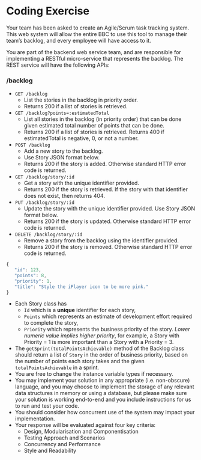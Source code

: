 # Coding Exercise

Your team has been asked to create an Agile/Scrum task tracking system. This web system will allow the entire BBC to use this tool to manage their team’s backlog, and every employee will have access to it. 

You are part of the backend web service team, and are responsible for implementing a RESTful micro-service that represents the backlog. The REST service will have the following APIs:

### /backlog
* ``` GET /backlog ```
  * List the stories in the backlog in priority order.
  * Returns 200 if a list of stories is retrieved.
* ``` GET /backlog?points=:estimatedTotal ```
  * List all stories in the backlog (in priority order) that can be done given estimated total number of points that can be done.
  * Returns 200 if a list of stories is retrieved. Returns 400 if estimatedTotal is negative, 0, or not a number.
* ``` POST /backlog ```
  * Add a new story to the backlog. 
  * Use Story JSON format below.
  * Returns 200 if the story is added. Otherwise standard HTTP error code is returned.
* ``` GET /backlog/story/:id ```
  * Get a story with the unique identifier provided.
  * Returns 200 if the story is retrieved. If the story with that identifier does not exist, then returns 404.
* ``` PUT /backlog/story/:id ```
  * Update the story with the unique identifier provided. Use Story JSON format below. 
  * Returns 200 if the story is updated. Otherwise standard HTTP error code is returned.
* ``` DELETE /backlog/story/:id ```
  * Remove a story from the backlog using the identifier provided.
  * Returns 200 if the story is removed. Otherwise standard HTTP error code is returned.

```javascript
{
   "id": 123,
   "points": 8,
   "priority": 1,
   "title": "Style the iPlayer icon to be more pink."
}
```

- Each Story class has 
  - `Id` which is a __unique__ identifier for each story,
  - `Points` which represents an estimate of development effort required to complete the story,
  - `Priority` which represents the business priority of the story. *Lower numeric value implies higher priority*, for example, a Story with Priority = 1 is more important than a Story with a Priority = 3. 
- The `getSprint(totalPointsAchievable)` method of the Backlog class should return a list of `Story` in the order of business priority, based on the number of points each story takes and the given `totalPointsAchievable` in a sprint.
- You are free to change the instance variable types if necessary.
- You may implement your solution in any appropriate (i.e. non-obscure) language, and you may choose to implement the storage of any relevant data structures in memory or using a database, but please make sure your solution is working end-to-end and you include instructions for us to run and test your code.
- You should consider how concurrent use of the system may impact your implementation.
- Your response will be evaluated against four key criteria:
  - Design, Modularisation and Componentisation
  - Testing Approach and Scenarios
  - Concurrency and Performance
  - Style and Readability
